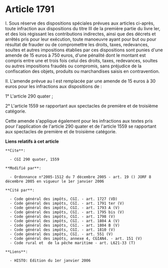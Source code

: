 # Article 1791

I. Sous réserve des dispositions spéciales prévues aux articles ci-après, toute infraction aux dispositions du titre III de
la première partie du livre Ier, et des lois régissant les contributions indirectes, ainsi que des décrets et arrêtés pris
pour leur exécution, toute manoeuvre ayant pour but ou pour résultat de frauder ou de compromettre les droits, taxes,
redevances, soultes et autres impositions établies par ces dispositions sont punies d'une amende de 15 euros à 750 euros,
d'une pénalité dont le montant est compris entre une et trois fois celui des droits, taxes, redevances, soultes ou autres
impositions fraudés ou compromis, sans préjudice de la confiscation des objets, produits ou marchandises saisis en
contravention.

II. L'amende prévue au I est remplacée par une amende de 15 euros à 30 euros pour les infractions aux dispositions de :

1° L'article 290 quater ;

2° L'article 1559 se rapportant aux spectacles de première et de troisième catégorie.

Cette amende s'applique également pour les infractions aux textes pris pour l'application de l'article 290 quater et de
l'article 1559 se rapportant aux spectacles de première et de troisième catégorie.

**Liens relatifs à cet article**

	**Cite**:

	  - CGI 290 quater, 1559

	**Modifié par**:

	  - Ordonnance n°2005-1512 du 7 décembre 2005 - art. 19 () JORF 8 décembre 2005 en vigueur le 1er janvier 2006

	**Cité par**:

	  - Code général des impôts, CGI. - art. 1727 (VD)
	  - Code général des impôts, CGI. - art. 1791 ter (V)
	  - Code général des impôts, CGI. - art. 1793 A (V)
	  - Code général des impôts, CGI. - art. 1795 bis (V)
	  - Code général des impôts, CGI. - art. 1798 (V)
	  - Code général des impôts, CGI. - art. 1804 A (V)
	  - Code général des impôts, CGI. - art. 1804 B (V)
	  - Code général des impôts, CGI. - art. 1810 (V)
	  - Code général des impôts, CGI. - art. 551 (V)
	  - Code général des impôts, annexe 4, CGIAN4. - art. 151 (V)
	  - Code rural et  de la pêche maritime - art. L621-33 (T)

	**Liens**:

	  - HISTO: Edition du 1er janvier 2006
